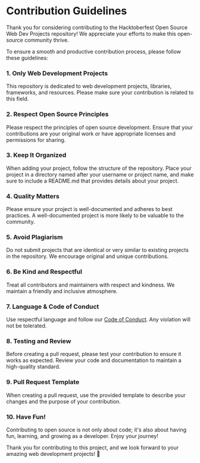 # Contribution Guidelines

Thank you for considering contributing to the Hacktoberfest Open Source Web Dev Projects repository! We appreciate your efforts to make this open-source community thrive.

To ensure a smooth and productive contribution process, please follow these guidelines:

### 1. Only Web Development Projects

This repository is dedicated to web development projects, libraries, frameworks, and resources. Please make sure your contribution is related to this field.

### 2. Respect Open Source Principles

Please respect the principles of open source development. Ensure that your contributions are your original work or have appropriate licenses and permissions for sharing.

### 3. Keep It Organized

When adding your project, follow the structure of the repository. Place your project in a directory named after your username or project name, and make sure to include a README.md that provides details about your project.

### 4. Quality Matters

Please ensure your project is well-documented and adheres to best practices. A well-documented project is more likely to be valuable to the community.

### 5. Avoid Plagiarism

Do not submit projects that are identical or very similar to existing projects in the repository. We encourage original and unique contributions.

### 6. Be Kind and Respectful

Treat all contributors and maintainers with respect and kindness. We maintain a friendly and inclusive atmosphere.

### 7. Language & Code of Conduct

Use respectful language and follow our [Code of Conduct](CODE_OF_CONDUCT.md). Any violation will not be tolerated.

### 8. Testing and Review

Before creating a pull request, please test your contribution to ensure it works as expected. Review your code and documentation to maintain a high-quality standard.

### 9. Pull Request Template

When creating a pull request, use the provided template to describe your changes and the purpose of your contribution.

### 10. Have Fun!

Contributing to open source is not only about code; it's also about having fun, learning, and growing as a developer. Enjoy your journey!

Thank you for contributing to this project, and we look forward to your amazing web development projects! 🚀
